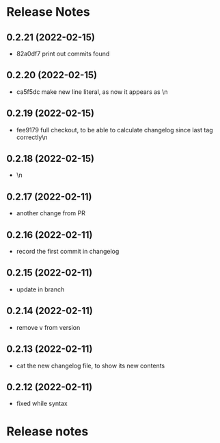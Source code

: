 # Release Notes

## 0.2.21 (2022-02-15)
* 82a0df7 print out commits found
    

## 0.2.20 (2022-02-15)
* ca5f5dc make new line literal, as now it appears as \n
    

## 0.2.19 (2022-02-15)
* fee9179 full checkout, to be able to calculate changelog since last tag correctly\n

## 0.2.18 (2022-02-15)
* \n

## 0.2.17 (2022-02-11)
* another change from PR

## 0.2.16 (2022-02-11)
* record the first commit in changelog

## 0.2.15 (2022-02-11)
* update in branch

## 0.2.14 (2022-02-11)
* remove v from version

## 0.2.13 (2022-02-11)
* cat the new changelog file, to show its new contents

## 0.2.12 (2022-02-11)
* fixed while syntax
# Release notes
